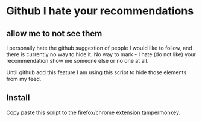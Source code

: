 # Github I hate your recommendations

## allow me to not see them

I personally hate the github suggestion of people I would like to follow, and there is currently no way to hide it. No way to mark - I hate (do not like) your recommendation show me someone else or no one at all.


Until github add this feature I am using this script to hide those elements from my feed.


## Install

Copy paste this script to the firefox/chrome extension tampermonkey. 
